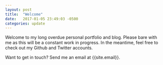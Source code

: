 ```yaml
---
layout: post
title:  "Welcome"
date:   2017-01-05 23:49:03 -0500
categories: update
---
```

Welcome to my long overdue personal portfolio and blog. Please bare with me as this will be a constant work in progress. In the meantime, feel free to check out my Github and Twitter accounts.

Want to get in touch? Send me an email at {{site.email}}.
